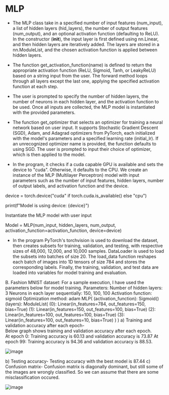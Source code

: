 # MLP

- The MLP class take in a specified number of input features (num_input), a list of hidden layers 
(hid_layers), the number of output features (num_output), and an optional activation function 
(defaulting to ReLU). In the constructor (__init__), the input layer is first defined using nn.Linear, 
and then hidden layers are iteratively added. The layers are stored in a nn.ModuleList, and the 
chosen activation function is applied between hidden layers.

- The function get_activation_function(name) is defined to return the appropriate activation function 
(ReLU, Sigmoid, Tanh, or LeakyReLU) based on a string input from the user. The forward method 
loops through all layers except the last one, applying the specified activation function at each step. 
- The user is prompted to specify the number of hidden layers, the number of neurons in each hidden 
layer, and the activation function to be used. Once all inputs are collected, the MLP model is 
instantiated with the provided parameters.

- The function get_optimizer that selects an optimizer for training a neural network based on user 
input. It supports Stochastic Gradient Descent (SGD), Adam, and Adagrad optimizers from 
PyTorch, each initialized with the model's parameters and a specified learning rate (initial_lr). If 
an unrecognized optimizer name is provided, the function defaults to using SGD. The user is 
prompted to input their choice of optimizer, which is then applied to the model.
 
- In the program, it checks if a cuda capable GPU is available and sets the device to "cuda". 
Otherwise, it defaults to the CPU. We create an instance of the MLP (Multilayer Perceptron) model 
with input parameters such as the number of input features, hidden layers, number of output labels, 
and activation function and the device.

device = torch.device("cuda" if torch.cuda.is_available() else "cpu") 

print(f"Model is using device: {device}") 

Instantiate the MLP model with user input 

Model = MLP(num_input, hidden_layers, num_output, activation_function=activation_function, device=device) 


- In the program PyTorch's torchvision is used to download the dataset, then creates subsets for 
training, validation, and testing, with respective sizes of 48,000, 12,000, and 10,000 samples. 
DataLoader is used to load the subsets into batches of size 20. The load_data function reshapes 
each batch of images into 1D tensors of size 784 and stores the corresponding labels. Finally, the 
training, validation, and test data are loaded into variables for model training and evaluation.

B. Fashion MNIST dataset: For a sample execution, I have used the parameters below for model 
training. 
Parameters: 
Number of hidden layers: 3 
Neurons in each layer sequentially: 150, 100, 100 
Activation function: sigmoid 
Optimization method: adam 
MLP( 
(activation_function): Sigmoid() 
(layers): ModuleList( 
(0): Linear(in_features=784, out_features=150, bias=True) 
(1): Linear(in_features=150, out_features=100, bias=True) 
(2): Linear(in_features=100, out_features=100, bias=True) 
(3): Linear(in_features=100, out_features=10, bias=True) 
) 
) 
a) Training and validation accuracy after each epoch-  
Below graph shows training and validation accuracy after each epoch.  
At epoch 0: 
Training accuracy is 60.13 and validation accuracy is 73.87 
At epoch 99: 
Training accuracy is 94.36 and validation accuracy is 88.53. 

![image](https://github.com/user-attachments/assets/255ad568-bc50-4ba3-b91d-f1b96cb1c7a5)


b) Testing accuracy- 
Testing accuracy with the best model is 87.44 
c) Confusion matrix- 
Confusion matrix is diagonally dominant, but still some of the images are wrongly classified. So 
we can assume that there are some misclassification occured.

![image](https://github.com/user-attachments/assets/c17aa292-ac18-4d0a-8a07-2c200452fcf8)



